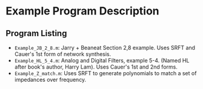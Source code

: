 # Example Program Description

## Program Listing

* `Example_JB_2_8.m`: Jarry + Beaneat Section 2,8 example. Uses SRFT and Cauer's 1st form of network synthesis.
* `Example_HL_5_4.m`: Analog and Digital Filters, example 5-4. (Named HL after book's author, Harry Lam). Uses Cauer's 1st and 2nd forms.
* `Example_Z_match.m`: Uses SRFT to generate polynomials to match a set of impedances over frequency.
